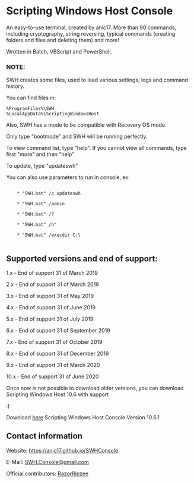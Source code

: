 # Scripting Windows Host Console

An easy-to-use terminal, created by anic17. More than 90 commands, including cryptography, string reversing, typical commands (creating folders and files and deleting them) and more!

Wrotten in Batch, VBScript and PowerShell.

### NOTE:

SWH creates some files, used to load various settings, logs and command history.

You can find files in:
```
%ProgramFiles%\SWH
%LocalAppData%\ScriptingWindowsHost
```


Also, SWH has a mode to be compatible with Recovery OS mode.

Only type "bootmode" and SWH will be running perfectly.


To view command list, type "help". If you cannot view all commands, type first "more" and then "help"


To update, type "updateswh"

You can also use parameters to run in console, ex:
```

	* "SWH.bat" /c updateswh
	
	* "SWH.bat" /admin
	
	* "SWH.bat" /?
	
	* "SWH.bat" /h"
	
	* "SWH.bat" /execdir C:\
	
```


## Supported versions and end of support:


1.x - End of support 31 of March 2019

2.x - End of support 31 of March 2019

3.x - End of support 31 of May 2019

4.x - End of support 31 of June 2019

5.x - End of support 31 of July 2019

6.x - End of support 31 of September 2019

7.x - End of support 31 of October 2019

8.x - End of support 31 of December 2019

9.x - End of support 31 of March 2020

10.x - End of support 31 of June 2020


Once now is not possible to download older versions, you can download Scripting Windows Host 10.6 with support



:)

Download [here](http://https://raw.githubusercontent.com/anic17/SWH/master/SWH_Console.zip) Scripting Windows Host Console Version 10.6.1



## Contact information

Website: https://anic17.github.io/SWHConsole

E-Mail: SWH.Console@gmail.com

Official contributors: [RazorRipzee](https://github.com/RazorRipzee)
